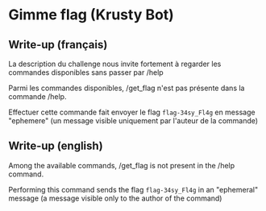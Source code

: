 # Gimme flag (Krusty Bot)

## Write-up (français)

La description du challenge nous invite fortement à regarder les commandes disponibles sans passer par /help

Parmi les commandes disponibles, /get_flag n'est pas présente dans la commande /help.

Effectuer cette commande fait envoyer le flag `flag-34sy_Fl4g` en message "ephemere" (un message visible uniquement par l'auteur de la commande)


## Write-up (english)

Among the available commands, /get_flag is not present in the /help command.

Performing this command sends the flag `flag-34sy_Fl4g` in an "ephemeral" message (a message visible only to the author of the command)